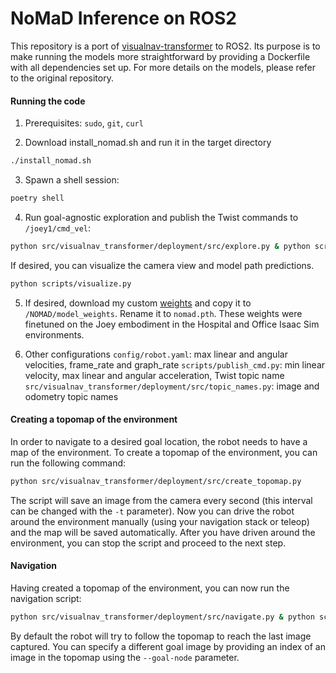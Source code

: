 # NoMaD Inference on ROS2

This repository is a port of [visualnav-transformer](https://github.com/robodhruv/visualnav-transformer) to ROS2. Its purpose is to make running the models more straightforward by providing a Dockerfile with all dependencies set up. For more details on the models, please refer to the original repository.

#### Running the code
1. Prerequisites: `sudo`, `git`, `curl`

2. Download install_nomad.sh and run it in the target directory
```bash
./install_nomad.sh
```

3. Spawn a shell session:
```bash
poetry shell
```

4. Run goal-agnostic exploration and publish the Twist commands to `/joey1/cmd_vel`:
```bash
python src/visualnav_transformer/deployment/src/explore.py & python scripts/publish_cmd.py
```
If desired, you can visualize the camera view and model path predictions. 
```bash
python scripts/visualize.py
```

5. If desired, download my custom [weights](https://drive.google.com/file/d/1EM8aLJl9-jsC9eJaA9YFj-ExUTiryI8q/view?usp=sharing) and copy it to `/NOMAD/model_weights`. Rename it to `nomad.pth`. These weights were finetuned on the Joey embodiment in the Hospital and Office Isaac Sim environments.

6. Other configurations
`config/robot.yaml`: max linear and angular velocities, frame_rate and graph_rate
`scripts/publish_cmd.py`: min linear velocity, max linear and angular acceleration, Twist topic name
`src/visualnav_transformer/deployment/src/topic_names.py`: image and odometry topic names


#### Creating a topomap of the environment

In order to navigate to a desired goal location, the robot needs to have a map of the environment. To create a topomap of the environment, you can run the following command:
```bash
python src/visualnav_transformer/deployment/src/create_topomap.py
```
The script will save an image from the camera every second (this interval can be changed with the `-t` parameter). Now you can drive the robot around the environment manually (using your navigation stack or teleop) and the map will be saved automatically. After you have driven around the environment, you can stop the script and proceed to the next step.

#### Navigation
Having created a topomap of the environment, you can now run the navigation script:
```bash
python src/visualnav_transformer/deployment/src/navigate.py & python scripts/publish_cmd.py
```
By default the robot will try to follow the topomap to reach the last image captured. You can specify a different goal image by providing an index of an image in the topomap using the `--goal-node` parameter.
